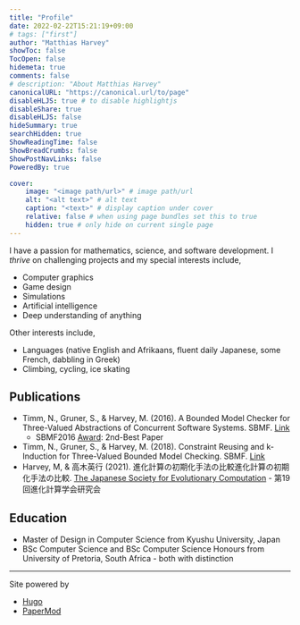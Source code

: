 ```yaml
---
title: "Profile"
date: 2022-02-22T15:21:19+09:00
# tags: ["first"]
author: "Matthias Harvey"
showToc: false
TocOpen: false
hidemeta: true
comments: false
# description: "About Matthias Harvey"
canonicalURL: "https://canonical.url/to/page"
disableHLJS: true # to disable highlightjs
disableShare: true
disableHLJS: false
hideSummary: true
searchHidden: true
ShowReadingTime: false
ShowBreadCrumbs: false
ShowPostNavLinks: false
PoweredBy: true

cover:
    image: "<image path/url>" # image path/url
    alt: "<alt text>" # alt text
    caption: "<text>" # display caption under cover
    relative: false # when using page bundles set this to true
    hidden: true # only hide on current single page
---
```

I have a passion for mathematics, science, and software development. I *thrive* on challenging projects and my special interests include,
- Computer graphics 
- Game design 
- Simulations
- Artificial intelligence
- Deep understanding of anything

Other interests include,
- Languages (native English and Afrikaans, fluent daily Japanese, some French, dabbling in Greek)
- Climbing, cycling, ice skating

## Publications
- Timm, N., Gruner, S., & Harvey, M. (2016). A Bounded Model Checker for Three-Valued Abstractions of Concurrent Software Systems. SBMF. [Link](https://www.researchgate.net/publication/310049313_A_Bounded_Model_Checker_for_Three-Valued_Abstractions_of_Concurrent_Software_Systems)
    - SBMF2016 [Award](https://www.researchgate.net/publication/310806814_SBMF2016_Award_2nd-Best_Paper): 2nd-Best Paper 
- Timm, N., Gruner, S., & Harvey, M. (2018). Constraint Reusing and k-Induction for Three-Valued Bounded Model Checking. SBMF. [Link](https://www.researchgate.net/publication/328470272_Constraint_Reusing_and_k-Induction_for_Three-Valued_Bounded_Model_Checking)
- Harvey, M, & 高木英行 (2021). 進化計算の初期化手法の比較進化計算の初期化手法の比較. [The Japanese Society for Evolutionary Computation](http://www.jpnsec.org/symposium202101.html) - 第19回進化計算学会研究会
## Education
- Master of Design in Computer Science from Kyushu University, Japan
- BSc Computer Science and BSc Computer Science Honours from University of Pretoria, South Africa - both with distinction

---

Site powered by

- [Hugo](https://gohugo.io/)
- [PaperMod](https://git.io/hugopapermod)